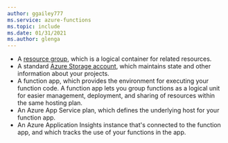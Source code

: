 ```yaml
---
author: ggailey777
ms.service: azure-functions
ms.topic: include
ms.date: 01/31/2021
ms.author: glenga
---
```


+ A [resource group](../articles/azure-resource-manager/management/overview.md), which is a logical container for related resources.
+ A standard [Azure Storage account](../articles/storage/common/storage-account-create.md), which maintains state and other information about your projects.
+ A function app, which provides the environment for executing your function code. A function app lets you group functions as a logical unit for easier management, deployment, and sharing of resources within the same hosting plan.
+ An Azure App Service plan, which defines the underlying host for your function app.
+ An Azure Application Insights instance that's connected to the function app, and which tracks the use of your functions in the app.
